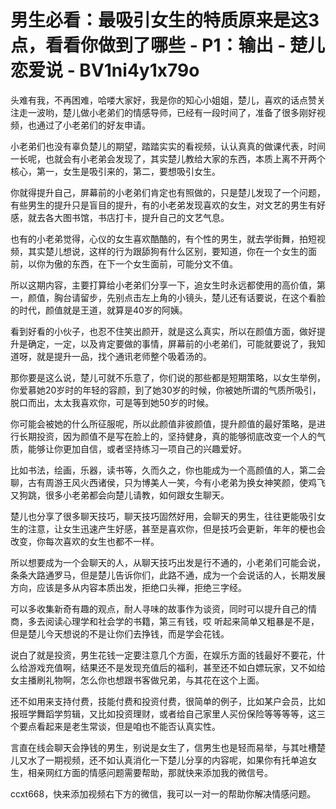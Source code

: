 # 男生必看：最吸引女生的特质原来是这3点，看看你做到了哪些 - P1：输出 - 楚儿恋爱说 - BV1ni4y1x79o

头难有我，不再困难，哈喽大家好，我是你的知心小姐姐，楚儿，喜欢的话点赞关注走一波哟，楚儿做小老弟们的情感导师，已经有一段时间了，准备了很多刚好视频，也通过了小老弟们的好友申请。

小老弟们也没有辜负楚儿的期望，踏踏实实的看视频，认认真真的做课代表，时间一长呢，也就会有小老弟会发现了，其实楚儿教给大家的东西，本质上离不开两个核心，第一，女生是吸引来的，第二，要想吸引女生。

你就得提升自己，屏幕前的小老弟们肯定也有照做的，只是楚儿发现了一个问题，有些男生的提升只是盲目的提升，有的小老弟发现喜欢的女生，对文艺的男生有好感，就去各大图书馆，书店打卡，提升自己的文艺气息。

也有的小老弟觉得，心仪的女生喜欢酷酷的，有个性的男生，就去学街舞，拍短视频，其实楚儿想说，这样的行为跟舔狗有什么区别，要知道，你在一个女生的面前，以你为傲的东西，在下一个女生面前，可能分文不值。

所以这期内容，主要打算给小老弟们分享一下，追女生时永远都使用的高价值，第一，颜值，胸台请留步，先别点击左上角的小镜头，楚儿还有话要说，在这个看脸的时代，颜值就是王道，就算是40岁的阿姨。

看到好看的小伙子，也忍不住笑出颜开，就是这么真实，所以在颜值方面，做好提升是确定，一定，以及肯定要做的事情，屏幕前的小老弟们，可能就要说了，我知道呀，就是提升一品，找个通讯老师整个吸着汤的。

那你要是这么说，楚儿可就不乐意了，你们说的那些都是短期策略，以女生举例，你爱慕她20岁时的年轻的容颜，到了她30岁的时候，你被她所谓的气质所吸引，脱口而出，太太我喜欢你，可是等到她50岁的时候。

你可能会被她的什么所征服呢，所以此颜值非彼颜值，提升颜值的最好策略，是进行长期投资，因为颜值不是写在脸上的，坚持健身，真的能够彻底改变一个人的气质，能够让你更加自信，或者坚持练习一项自己的兴趣爱好。

比如书法，绘画，乐器，读书等，久而久之，你也能成为一个高颜值的人，第二会聊，古有周游王风火西诸侯，只为博美人一笑，今有小老弟为换女神笑颜，使鸡飞又狗跳，很多小老弟都会向楚儿请教，如何跟女生聊天。

楚儿也分享了很多聊天技巧，聊天技巧固然好用，会聊天的男生，往往更能吸引女生的注意，让女生迅速产生好感，甚至是喜欢你，但是技巧会更新，年年的梗也会改变，你每次喜欢的女生也都不一样。

所以想要成为一个会聊天的人，从聊天技巧出发是行不通的，小老弟们可能会说，条条大路通罗马，但是楚儿告诉你们，此路不通，成为一个会说话的人，长期发展方向，应该是多从内容本质出发，拒绝口头禅，拒绝三字经。

可以多收集新奇有趣的观点，耐人寻味的故事作为谈资，同时可以提升自己的情商，多去阅读心理学和社会学的书籍，第三有钱，哎 听起来简单又粗暴是不是，但是楚儿今天想说的不是让你们去挣钱，而是学会花钱。

说白了就是投资，男生花钱一定要注意几个方面，在娱乐方面的钱最好不要花，什么给游戏充值啊，结果还不是发现充值后的福利，甚至还不如白嫖玩家，又不如给女主播刷礼物啊，怎么你也想跟书客做兄弟，与其花在这个上面。

还不如用来支持付费，技能付费和投资付费，很简单的例子，比如某户会员，比如报班学舞蹈学剪辑，又比如投资理财，或者给自己家里人买份保险等等等等，这三个要点看起来是老生常谈，但是咱也不能否认真实性。

言直在线会聊天会挣钱的男生，别说是女生了，信男生也是轻而易举，与其吐槽楚儿又水了一期视频，还不如认真消化一下楚儿分享的内容呢，如果你有托单追女生，相亲网红方面的情感问题需要帮助，那就快来添加我的微信号。

ccxt668，快来添加视频右下方的微信，我可以一对一的帮助你解决情感问题。